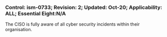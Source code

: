 ### Control: ism-0733; Revision: 2; Updated: Oct-20; Applicability: ALL; Essential Eight:N/A
<p>The CISO is fully aware of all cyber security incidents within their organisation.</p>